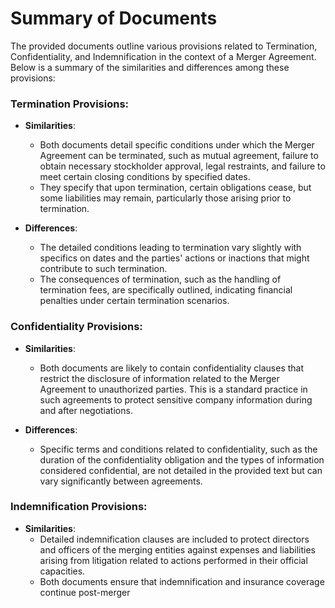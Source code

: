 # Summary of Documents

The provided documents outline various provisions related to Termination, Confidentiality, and Indemnification in the context of a Merger Agreement. Below is a summary of the similarities and differences among these provisions:

### Termination Provisions:
- **Similarities**: 
  - Both documents detail specific conditions under which the Merger Agreement can be terminated, such as mutual agreement, failure to obtain necessary stockholder approval, legal restraints, and failure to meet certain closing conditions by specified dates.
  - They specify that upon termination, certain obligations cease, but some liabilities may remain, particularly those arising prior to termination.

- **Differences**:
  - The detailed conditions leading to termination vary slightly with specifics on dates and the parties' actions or inactions that might contribute to such termination.
  - The consequences of termination, such as the handling of termination fees, are specifically outlined, indicating financial penalties under certain termination scenarios.

### Confidentiality Provisions:
- **Similarities**:
  - Both documents are likely to contain confidentiality clauses that restrict the disclosure of information related to the Merger Agreement to unauthorized parties. This is a standard practice in such agreements to protect sensitive company information during and after negotiations.

- **Differences**:
  - Specific terms and conditions related to confidentiality, such as the duration of the confidentiality obligation and the types of information considered confidential, are not detailed in the provided text but can vary significantly between agreements.

### Indemnification Provisions:
- **Similarities**:
  - Detailed indemnification clauses are included to protect directors and officers of the merging entities against expenses and liabilities arising from litigation related to actions performed in their official capacities.
  - Both documents ensure that indemnification and insurance coverage continue post-merger